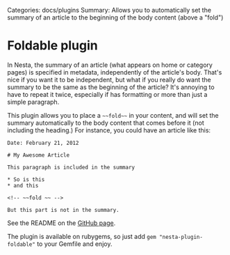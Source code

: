 Categories: docs/plugins
Summary: Allows you to automatically set the summary of an article to the beginning of the body content (above a "fold")

# Foldable plugin

In Nesta, the summary of an article (what appears on home or category pages) is specified in metadata, independently of the article's body.  That's nice if you want it to be independent, but what if you really do want the summary to be the same as the beginning of the article?  It's annoying to have to repeat it twice, especially if has formatting or more than just a simple paragraph.

This plugin allows you to place a `~~fold~~` in your content, and will set the summary automatically to the body content that comes before it (not including the heading.)  For instance, you could have an article like this:

    Date: February 21, 2012
    
    # My Awesome Article
    
    This paragraph is included in the summary
    
    * So is this
    * and this
    
    <!-- ~~fold ~~ -->
    
    But this part is not in the summary.

See the README on the [GitHub page](https://github.com/MicahChalmer/nesta-plugin-foldable).

The plugin is available on rubygems, so just add `gem "nesta-plugin-foldable"` to your Gemfile and enjoy.
